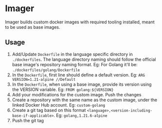 # Imager
Imager builds custom docker images with required tooling installed, meant to be used as base images.

## Usage

1. Add/Update `Dockerfile` in the language specific directory in `./dockerfiles`. The language directory naming should follow the official base image's repository naming format. Eg: For Golang it'll be: `./dockerfiles/golang/Dockerfile`
2. In the `Dockerfile`, first line should define a default version. Eg: `ARG VERSION=1.21-alpine //Default`
3. In the `Dockerfile`, when using a base image, provide its version using the VERSION variable. Eg: `FROM golang:${VERSION}`
4. Add your modifications for the custom image. Push the changes
5. Create a repository with the same name as the custom image, under the linked Docker Hub account. Eg: `custom-golang`
6. Create a git tag based on this format `<language>,<version-including-base-if-applicable>`. Eg: `golang,1.21.6-alpine`
7. Push the git tag
